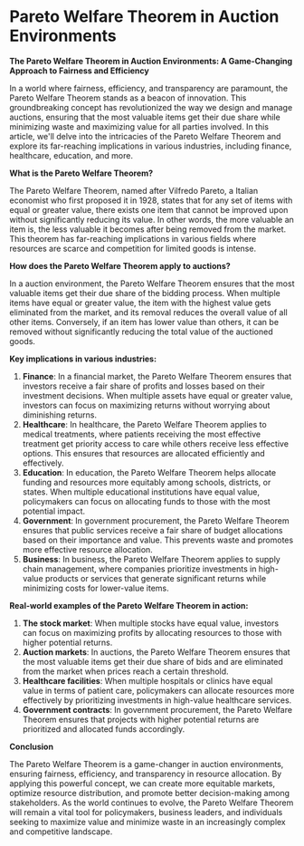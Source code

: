 # Pareto Welfare Theorem in Auction Environments

**The Pareto Welfare Theorem in Auction Environments: A Game-Changing Approach to Fairness and Efficiency**

In a world where fairness, efficiency, and transparency are paramount, the Pareto Welfare Theorem stands as a beacon of innovation. This groundbreaking concept has revolutionized the way we design and manage auctions, ensuring that the most valuable items get their due share while minimizing waste and maximizing value for all parties involved. In this article, we'll delve into the intricacies of the Pareto Welfare Theorem and explore its far-reaching implications in various industries, including finance, healthcare, education, and more.

**What is the Pareto Welfare Theorem?**

The Pareto Welfare Theorem, named after Vilfredo Pareto, a Italian economist who first proposed it in 1928, states that for any set of items with equal or greater value, there exists one item that cannot be improved upon without significantly reducing its value. In other words, the more valuable an item is, the less valuable it becomes after being removed from the market. This theorem has far-reaching implications in various fields where resources are scarce and competition for limited goods is intense.

**How does the Pareto Welfare Theorem apply to auctions?**

In a auction environment, the Pareto Welfare Theorem ensures that the most valuable items get their due share of the bidding process. When multiple items have equal or greater value, the item with the highest value gets eliminated from the market, and its removal reduces the overall value of all other items. Conversely, if an item has lower value than others, it can be removed without significantly reducing the total value of the auctioned goods.

**Key implications in various industries:**

1. **Finance**: In a financial market, the Pareto Welfare Theorem ensures that investors receive a fair share of profits and losses based on their investment decisions. When multiple assets have equal or greater value, investors can focus on maximizing returns without worrying about diminishing returns.
2. **Healthcare**: In healthcare, the Pareto Welfare Theorem applies to medical treatments, where patients receiving the most effective treatment get priority access to care while others receive less effective options. This ensures that resources are allocated efficiently and effectively.
3. **Education**: In education, the Pareto Welfare Theorem helps allocate funding and resources more equitably among schools, districts, or states. When multiple educational institutions have equal value, policymakers can focus on allocating funds to those with the most potential impact.
4. **Government**: In government procurement, the Pareto Welfare Theorem ensures that public services receive a fair share of budget allocations based on their importance and value. This prevents waste and promotes more effective resource allocation.
5. **Business**: In business, the Pareto Welfare Theorem applies to supply chain management, where companies prioritize investments in high-value products or services that generate significant returns while minimizing costs for lower-value items.

**Real-world examples of the Pareto Welfare Theorem in action:**

1. **The stock market**: When multiple stocks have equal value, investors can focus on maximizing profits by allocating resources to those with higher potential returns.
2. **Auction markets**: In auctions, the Pareto Welfare Theorem ensures that the most valuable items get their due share of bids and are eliminated from the market when prices reach a certain threshold.
3. **Healthcare facilities**: When multiple hospitals or clinics have equal value in terms of patient care, policymakers can allocate resources more effectively by prioritizing investments in high-value healthcare services.
4. **Government contracts**: In government procurement, the Pareto Welfare Theorem ensures that projects with higher potential returns are prioritized and allocated funds accordingly.

**Conclusion**

The Pareto Welfare Theorem is a game-changer in auction environments, ensuring fairness, efficiency, and transparency in resource allocation. By applying this powerful concept, we can create more equitable markets, optimize resource distribution, and promote better decision-making among stakeholders. As the world continues to evolve, the Pareto Welfare Theorem will remain a vital tool for policymakers, business leaders, and individuals seeking to maximize value and minimize waste in an increasingly complex and competitive landscape.
